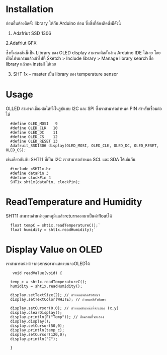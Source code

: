 # Installation 
ก่อนอื่นต้องติดตั้ง library ให้กับ Arduino ก่อน ซึ่งสิ่งที่ต้องติดตั้งมีดังนี้

1. Adafriut SSD 1306

2.Adafriut GFX

ซึ่งทั้งสองอันนี้เป็น Library ของ OLED display สามารถติดตั้งผ่าน Arduino IDE ได้เลย โดยเปิดโปรแกรมแล้วเข้าไปที่
Sketch > Include library > Manage library  search ชื่อ library แล้วกด install ได้เลย

3. SHT 1x – master   เป็น library ของ temperature sensor

# Usage

OLLED สามารถเชื่อมต่อได้ทั้งในรูปแบบ I2C และ SPI  ซึ่งเราสามารถกำหนด PIN สำหรับเชื่อมต่อได้

      #define OLED_MOSI   9
      #define OLED_CLK   10
      #define OLED_DC    11
      #define OLED_CS    12
      #define OLED_RESET 13
      Adafruit_SSD1306 display(OLED_MOSI, OLED_CLK, OLED_DC, OLED_RESET, OLED_CS);

เช่นเดียวกันกับ SHT11 ที่เป็น I2C เราสามารถกำหนด SCL และ SDA ได้เช่นกัน

      #include <SHT1x.h>
      #define dataPin 3
      #define clockPin 4
      SHT1x sht1x(dataPin, clockPin);


# ReadTemperature and Humidity

SHT11 สามารถอ่านค่าอุณหภูมิแแล้วreturnออกมาเป็นค่าfloatได้ 

      float tempC = sht1x.readTemperatureC();`
      float humidity = sht1x.readHumidity);`

# Display Value on OLED

เราสามารถนำค่าจากsensorมาแสดงบนจอOLEDได้

       void readValue(void) {

      temp_c = sht1x.readTemperatureC();
      humidity = sht1x.readHumidity();
 
      display.setTextSize(2); // กำหนดขนาดตัวอักษร
      display.setTextColor(WHITE); // กำหนดสีตัวอักษร
  
      display.setCursor(0,0); // กำหนดตำแหน่งที่จะแสดง (x,y)
      display.clearDisplay();
      display.println(F("Temp")); // ข้อความที่จะแสดง
      display.display();
      display.setCursor(50,0);
      display.println(temp_c);
      display.setCursor(120,0);
      display.println("C");
            
      }


